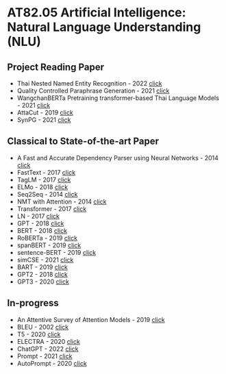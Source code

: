 #  AT82.05 Artificial Intelligence: Natural Language Understanding (NLU)

## Project Reading Paper
- Thai Nested Named Entity Recognition - 2022 [click](./Assignment/paper/ThaiNNER.md)
- Quality Controlled Paraphrase Generation - 2021 [click](./Assignment/paper/QCPG.md)
- WangchanBERTa Pretraining transformer-based Thai Language Models - 2021 [click](./Assignment/paper/WangchanBERTa.md)
- AttaCut - 2019 [click](./Assignment/paper/Attacut.md)
- SynPG - 2021 [click](./Assignment/paper/synPG.md)

## Classical to State-of-the-art Paper
- A Fast and Accurate Dependency Parser using Neural Networks - 2014 [click](./Assignment/paper/A%20Fast%20and%20Accurate%20Dependency%20Parser%20using%20Neural%20Networks.md)
- FastText - 2017 [click](./Assignment/paper/FastText.md)
- TagLM - 2017 [click](./Assignment/paper/TagLM.md)
- ELMo - 2018 [click](./Assignment/paper/ELMo.md)
- Seq2Seq - 2014 [click](./Assignment/paper/seq2seq.md)
- NMT with Attention - 2014 [click](./Assignment/paper/NMTAttention.md)
- Transformer - 2017 [click](./Assignment/paper/transformer.md)
- LN - 2017 [click]()
- GPT - 2018 [click](./Assignment/paper/GPT.md)
- BERT - 2018 [click](./Assignment/paper/BERT.md)
- RoBERTa - 2019 [click](./Assignment/paper/RoBERTa.md)
- spanBERT - 2019 [click](./Assignment/paper/spanBERT.md)
- sentence-BERT - 2019 [click](./Assignment/paper/SBERT.md)
- simCSE - 2021 [click](./Assignment/paper/simCSE.md) 
- BART - 2019 [click](./Assignment/paper/BART.md)
- GPT2 - 2018 [click](./Assignment/paper/GPT2.md)
- GPT3 - 2020 [click](./Assignment/paper/GPT3.md)

## In-progress
- An Attentive Survey of Attention Models - 2019 [click](./Assignment/paper/AttentiveAttention.md)
- BLEU - 2002 [click](./Assignment/paper/BLEU.md)
- T5 - 2020 [click]()
- ELECTRA - 2020 [click]()
- ChatGPT - 2022 [click]()
- Prompt - 2021 [click]()
- AutoPrompt - 2020 [click]()


